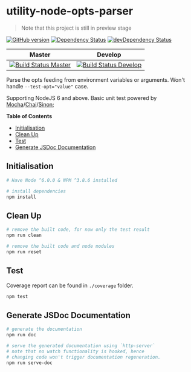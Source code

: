 # utility-node-opts-parser

> Note that this project is still in preview stage

[![GitHub version](https://badge.fury.io/gh/unknownmoon%2Futility-node-opts-parser.svg)](https://badge.fury.io/gh/unknownmoon%2Futility-node-opts-parser)
[![Dependency Status](https://david-dm.org/unknownmoon/utility-node-opts-parser.svg)](https://david-dm.org/unknownmoon/utility-node-opts-parser)
[![devDependency Status](https://david-dm.org/unknownmoon/utility-node-opts-parser/dev-status.svg)](https://david-dm.org/unknownmoon/utility-node-opts-parser#info=devDependencies)

| Master | Develop |
| ------ | ------- |
| [![Build Status Master](https://travis-ci.org/unknownmoon/utility-node-opts-parser.svg?branch=master)](https://travis-ci.org/unknownmoon/utility-node-opts-parser) | [![Build Status Develop](https://travis-ci.org/unknownmoon/utility-node-opts-parser.svg?branch=develop)](https://travis-ci.org/unknownmoon/utility-node-opts-parser) |

Parse the opts feeding from environment variables or arguments. Won't handle `--test-opt="value"` case.

Supporting NodeJS 6 and above.
Basic unit test powered by [Mocha][mocha-link]/[Chai][chai-link]/[Sinon][sinon-link];

__Table of Contents__

<!-- MarkdownTOC -->

- [Initialisation](#initialisation)
- [Clean Up](#clean-up)
- [Test](#test)
- [Generate JSDoc Documentation](#generate-jsdoc-documentation)

<!-- /MarkdownTOC -->

<a name="initialisation"></a>
## Initialisation

```bash
# Have Node ^6.0.0 & NPM ^3.8.6 installed

# install dependencies
npm install
```

<a name="clean-up"></a>
## Clean Up

```bash
# remove the built code, for now only the test result 
npm run clean

# remove the built code and node modules
npm run reset
```

<a name="test"></a>
## Test

Coverage report can be found in `./coverage` folder.

```bash
npm test
```

<a name="generate-jsdoc-documentation"></a>
## Generate JSDoc Documentation

```bash
# generate the documentation
npm run doc

# serve the generated documentation using `http-server`
# note that no watch functionality is hooked, hence
# changing code won't trigger documentation regeneration.
npm run serve-doc
```

<!-- links -->
[mocha-link]: http://mochajs.org/
[chai-link]: http://chaijs.com/ 
[sinon-link]: http://sinonjs.org/
